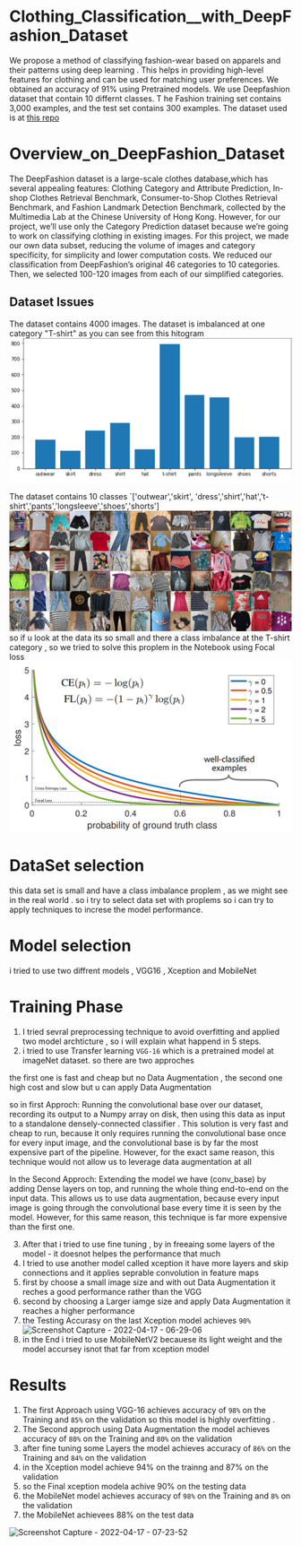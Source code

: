 # Clothing_Classification__with_DeepFashion_Dataset

We propose a method of classifying fashion-wear based on apparels and their patterns using deep learning .
This helps in providing high-level features for clothing and can be used for matching user preferences. 
We obtained an accuracy of 91% using Pretrained models. 
We use Deepfashion  dataset that contain 10 differnt classes. T
he Fashion  training set contains 3,000 examples, and the test set contains 300 examples. The dataset used is at [this repo](https://github.com/alexeygrigorev/clothing-dataset-small)

# Overview_on_DeepFashion_Dataset

The DeepFashion dataset is a large-scale clothes database,which has several appealing features: Clothing Category and Attribute Prediction,
In-shop Clothes Retrieval Benchmark, Consumer-to-Shop Clothes Retrieval Benchmark, and Fashion Landmark Detection Benchmark,
collected by the Multimedia Lab at the Chinese University of Hong Kong. 
However, for our project, we’ll use only the Category  Prediction dataset because we’re going to work on  classifying clothing in existing images.
For this project, we made our own data subset, reducing the volume of images and category specificity, 
for simplicity and lower computation costs.
We reduced our classification from DeepFashion’s original 46 categories to 10 categories. Then, we selected 100-120 images from each of our simplified categories.

## Dataset Issues
The dataset contains 4000 images. 
The dataset is imbalanced at one category "T-shirt" as you can see from this hitogram 
![Data stastics](/Notebook_img/Data_histo.png)


The dataset contains 10 classes `['outwear','skirt', 'dress','shirt','hat','t-shirt','pants','longsleeve','shoes','shorts']![plot](/Notebook_img/classes.jpg)
so if u look at the data its so small and there a class imbalance at the T-shirt category , so we tried to solve this proplem in the Notebook using Focal loss![plot](/Notebook_img/Focal_loss_1.png)


# DataSet selection
this data set is small and have a class imbalance proplem , as we might see in the real world .
so i try to select data set with proplems so i can try to apply techniques to increse the model performance.
# Model selection
i tried to use two diffrent models , VGG16 , Xception and MobileNet 


# Training Phase
1. I tried sevral preprocessing technique to avoid overfitting and applied two model archticture , so i will explain what happend in 5 steps.
2. i tried to use Transfer learning `VGG-16` which is a pretrained model at imageNet dataset. so there are two approches 

the first one is fast and cheap but no Data Augmentation , the second one high cost and slow but u can apply Data Augmentation 

  so in first Approch:
     Running the convolutional base over our dataset, recording its output to a Numpy array on disk, then using this data as input to a standalone densely-connected classifier .
     This solution is very fast and cheap to run, because it only requires running the convolutional base once for every input image, 
     and the convolutional base is by far the most expensive part of the pipeline. However, for the exact same reason,
     this technique would not allow us to leverage data augmentation at all
     
  In the Second Approch:
     Extending the model we have (conv_base) by adding Dense layers on top, and running the whole thing end-to-end on the input data.
     This allows us to use data augmentation, because every input image is going through the convolutional base every time it is seen by the model. However, 
     for this same reason, this technique is far more expensive than the first one.
     
3. After that i tried to use fine tuning , by in freeaing some layers of the model - it doesnot helpes the performance that much 
4. I tried to use another model called xception it have more layers and skip connections and it applies seprable convolution in feature maps 
5. first by choose a small image size  and with out Data Augmentation it reches a good performance rather than the VGG
6. second by choosing a Larger iamge size and apply Data Augmentation it reaches a higher performance 
7. the Testing Accurasy on the last Xception model achieves `90%` ![Screenshot Capture - 2022-04-17 - 06-29-06](https://user-images.githubusercontent.com/47063541/163700503-8d3b6289-0ef8-4b95-8013-983a0e03ff28.png)
8. in the End i tried to use MobileNetV2 becauese its light weight and the model accursey isnot that far from xception model



# Results
1. The first Approach using VGG-16 achieves accuracy of `98%` on the Training and `85%` on the validation so this model is highly overfitting .
2. The Second approch using Data Augmentation the model achieves accuracy of `80%` on the Training and `80%` on the validation
3. after fine tuning some Layers the model achieves accuracy of `86%` on the Training and `84%` on the validation
4. in the Xception model achieve 94% on the trainng and 87% on the validation 
5. so the Final  xception modela achive 90% on the testing data
6. the MobileNet model achieves accuracy of `98%` on the Training and `8%` on the validation
7. the MobileNet achievees 88% on the test data 

![Screenshot Capture - 2022-04-17 - 07-23-52](https://user-images.githubusercontent.com/47063541/163701674-d4ba1188-2dba-4f2e-b160-e066c8d2852a.png)


